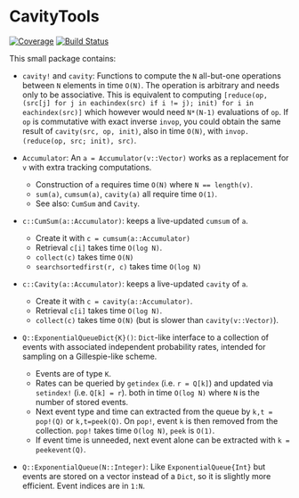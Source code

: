 # CavityTools

[![Coverage](https://codecov.io/gh/abraunst/CavityTools.jl/branch/main/graph/badge.svg)](https://codecov.io/gh/abraunst/CavityTools.jl) [![Build Status](https://github.com/abraunst/CavityTools.jl/actions/workflows/CI.yml/badge.svg?branch=main)](https://github.com/abraunst/CavityTools.jl/actions/workflows/CI.yml?query=branch%3Amain)

This small package contains:

* `cavity!` and `cavity`: Functions to compute the `N` all-but-one operations between `N` elements in time `O(N)`. The operation is arbitrary and needs only to be associative. This is equivalent to computing `[reduce(op, (src[j] for j in eachindex(src) if i != j); init) for i in eachindex(src)]` which however would need `N*(N-1)` evaluations of `op`.
  If `op` is commutative with exact inverse `invop`, you could obtain the same result of `cavity(src, op, init)`, also in time `O(N)`, with `invop.(reduce(op, src; init), src)`.

* `Accumulator`: An `a = Accumulator(v::Vector)` works as a replacement for `v` with extra tracking computations.
  * Construction of `a` requires time `O(N)` where `N == length(v)`.
  * `sum(a)`, `cumsum(a)`, `cavity(a)` all require time `O(1)`.
  * See also: `CumSum` and `Cavity`.

* `c::CumSum(a::Accumulator)`: keeps a live-updated `cumsum` of `a`.
  * Create it with `c = cumsum(a::Accumulator)`
  * Retrieval `c[i]` takes time `O(log N)`.
  * `collect(c)` takes time `O(N)`
  * `searchsortedfirst(r, c)` takes time `O(log N)`

* `c::Cavity(a::Accumulator)`: keeps a live-updated `cavity` of `a`.
  * Create it with `c = cavity(a::Accumulator)`.
  * Retrieval `c[i]` takes time `O(log N)`.
  * `collect(c)` takes time `O(N)` (but is slower than `cavity(v::Vector)`).

* `Q::ExponentialQueueDict{K}()`: `Dict`-like interface to a collection of events with associated independent probability rates, intended for sampling on a Gillespie-like scheme.
  * Events are of type `K`.
  * Rates can be queried by `getindex` (i.e. `r = Q[k]`) and updated via `setindex!` (i.e. `Q[k] = r`). both in time `O(log N)` where `N` is the number of stored events.
  * Next event type and time can extracted from the queue by `k,t = pop!(Q)` or `k,t=peek(Q)`. On `pop!`, event `k` is then removed from the collection. `pop!` takes time `O(log N)`, `peek` is `O(1)`.
  * If event time is unneeded, next event alone can be extracted with `k = peekevent(Q)`.

* `Q::ExponentialQueue(N::Integer)`: Like `ExponentialQueue{Int}` but events are stored on a vector instead of a `Dict`, so it is slightly more efficient. Event indices are in `1:N`.
